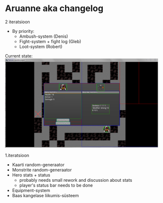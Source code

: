 # Aruanne aka changelog

2 iteratsioon
  - By priority:
    - Ambush-system (Denis)
    - Fight-system + fight log (Gleb)
    - Loot-system (Robert)
   
Current state:
  ![Screenshot](screenshots/progress05_04.PNG?raw=true)

1.iteratsioon
   - Kaarti random-generaator
   - Monstrite random-generaator
   - Hero stats + status
     - probably needs small rework and discussion about stats
     - player's status bar needs to be done
   - Equipment-system
   - Baas kangelase liikumis-süsteem
   


  
  
